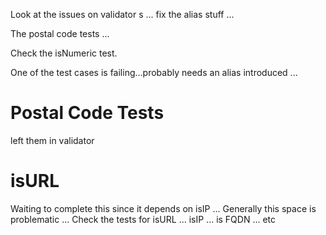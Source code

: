 Look at the issues on validator s ... fix the alias stuff ...

The postal code tests ...

Check the isNumeric test.  

One of the test cases is failing...probably needs an alias introduced ...

# Postal Code Tests

left them in validator


# isURL 

Waiting to complete this since it depends on isIP ... Generally this space is problematic ... Check the tests for isURL ... isIP ... is FQDN ... etc